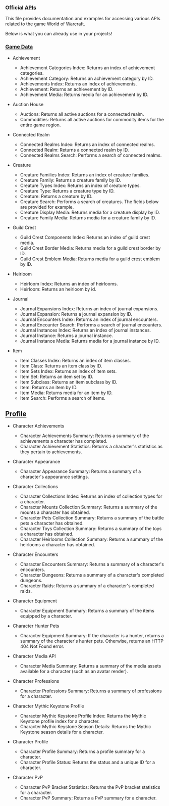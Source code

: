 ### Official [APIs](https://develop.battle.net/documentation/world-of-warcraft)

This file provides documentation and examples for accessing various APIs related to the game World of Warcraft.

Below is what you can already use in your projects!

### [Game Data](https://develop.battle.net/documentation/world-of-warcraft/game-data-apis)


- Achievement
  - Achievement Categories Index: Returns an index of achievement categories.
  - Achievement Category: Returns an achievement category by ID.
  - Achievements Index: Returns an index of achievements.
  - Achievement: Returns an achievement by ID.
  - Achievement Media: Returns media for an achievement by ID.


- Auction House
  - Auctions: Returns all active auctions for a connected realm.
  - Commodities: Returns all active auctions for commodity items for the entire game region.


- Connected Realm
  - Connected Realms Index: Returns an index of connected realms.
  - Connected Realm: Returns a connected realm by ID.
  - Connected Realms Search: Performs a search of connected realms.


- Creature
  - Creature Families Index: Returns an index of creature families.
  - Creature Family: Returns a creature family by ID.
  - Creature Types Index: Returns an index of creature types.
  - Creature Type: Returns a creature type by ID.
  - Creature: Returns a creature by ID.
  - Creature Search: Performs a search of creatures. The fields below are provided for example.
  - Creature Display Media: Returns media for a creature display by ID.
  - Creature Family Media: Returns media for a creature family by ID.


- Guild Crest
  - Guild Crest Components Index: Returns an index of guild crest media.
  - Guild Crest Border Media: Returns media for a guild crest border by ID.
  - Guild Crest Emblem Media: Returns media for a guild crest emblem by ID.
  

- Heirloom
  - Heirloom Index: Returns an index of heirlooms.
  - Heirloom: Returns an heirloom by id.

- Journal
  - Journal Expansions Index: Returns an index of journal expansions.
  - Journal Expansion: Returns a journal expansion by ID.
  - Journal Encounters Index: Returns an index of journal encounters.
  - Journal Encounter Search: Performs a search of journal encounters.
  - Journal Instances Index: Returns an index of journal instances.
  - Journal Instance: Returns a journal instance.
  - Journal Instance Media: Returns media for a journal instance by ID.

- Item
  - Item Classes Index: Returns an index of item classes.
  - Item Class: Returns an item class by ID.
  - Item Sets Index: Returns an index of item sets.
  - Item Set: Returns an item set by ID.
  - Item Subclass: Returns an item subclass by ID.
  - Item: Returns an item by ID.
  - Item Media: Returns media for an item by ID.
  - Item Search: Performs a search of items.

## [Profile](https://develop.battle.net/documentation/world-of-warcraft/profile-apis)


- Character Achievements
  - Character Achievements Summary: Returns a summary of the achievements a character has completed.
  - Character Achievement Statistics: Returns a character's statistics as they pertain to achievements.


- Character Appearance
  - Character Appearance Summary: Returns a summary of a character's appearance settings.


- Character Collections
  - Character Collections Index: Returns an index of collection types for a character.
  - Character Mounts Collection Summary: Returns a summary of the mounts a character has obtained.
  - Character Pets Collection Summary: Returns a summary of the battle pets a character has obtained.
  - Character Toys Collection Summary: Returns a summary of the toys a character has obtained.
  - Character Heirlooms Collection Summary: Returns a summary of the heirlooms a character has obtained.


- Character Encounters
  - Character Encounters Summary: Returns a summary of a character's encounters.
  - Character Dungeons: Returns a summary of a character's completed dungeons.
  - Character Raids: Returns a summary of a character's completed raids.


- Character Equipment
  - Character Equipment Summary: Returns a summary of the items equipped by a character.


- Character Hunter Pets
  - Character Equipment Summary: If the character is a hunter, returns a summary of the character's hunter pets. Otherwise, returns an HTTP 404 Not Found error.


- Character Media API
  - Character Media Summary: Returns a summary of the media assets available for a character (such as an avatar render).


- Character Professions
  - Character Professions Summary: Returns a summary of professions for a character.


- Character Mythic Keystone Profile
  - Character Mythic Keystone Profile Index: Returns the Mythic Keystone profile index for a character.
  - Character Mythic Keystone Season Details: Returns the Mythic Keystone season details for a character.


- Character Profile
  - Character Profile Summary: Returns a profile summary for a character.
  - Character Profile Status: Returns the status and a unique ID for a character.


- Character PvP
  - Character PvP Bracket Statistics: Returns the PvP bracket statistics for a character.
  - Character PvP Summary: Returns a PvP summary for a character.
